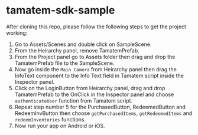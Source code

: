 # tamatem-sdk-sample

After cloning this repo, please follow the following steps to get the project working:

1. Go to Assets/Scenes and double click on SampleScene.
2. From the Heirarchy panel, remove TamatemPrefab.
3. From the Project panel go to Assets folder then drag and drop the TamatemPrefab file to the SampleScene.
4. Now go inside the `Main Camera` from Heirarchy panel then drag the InfoText component to the Info Text field in Tamatem script inside the Inspector panel.
5. Click on the LoginButton from Heirarchy panel, drag and drop TamatemPrefab to the OnClick in the Inspector panel and choose `authenticateUser` function from Tamatem script.
6. Repeat step number 5 for the PurchasedButton, RedeemedButton and RedeemInvButton then choose `getPurchasedItems`, `getRedeemedItems` and `redeemInventories` functions.
7. Now run your app on Android or iOS.

